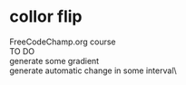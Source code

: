 # collor flip
FreeCodeChamp.org course\
TO DO\
generate some gradient\
generate automatic change in some interval\